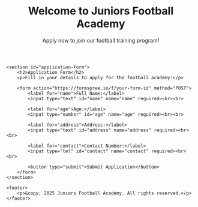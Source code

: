 <!DOCTYPE html>
<html lang="en">
<head>
    <meta charset="UTF-8">
    <meta name="viewport" content="width=device-width, initial-scale=1.0">
    <title>Juniors Football Academy Application</title>
    <link rel="stylesheet" href="style.css">
</head>
<body>
    <header>
        <h1>Welcome to Juniors Football Academy</h1>
        <p>Apply now to join our football training program!</p>
    </header>

    <section id="application-form">
        <h2>Application Form</h2>
        <p>Fill in your details to apply for the football academy:</p>
        
        <form action="https://formspree.io/f/your-form-id" method="POST">
            <label for="name">Full Name:</label>
            <input type="text" id="name" name="name" required><br><br>

            <label for="age">Age:</label>
            <input type="number" id="age" name="age" required><br><br>

            <label for="address">Address:</label>
            <input type="text" id="address" name="address" required><br><br>

            <label for="contact">Contact Number:</label>
            <input type="tel" id="contact" name="contact" required><br><br>

            <button type="submit">Submit Application</button>
        </form>
    </section>

    <footer>
        <p>&copy; 2025 Juniors Football Academy. All rights reserved.</p>
    </footer>
</body>
</html>
